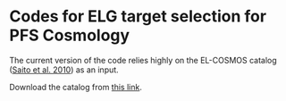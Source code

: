 # Codes for ELG target selection for PFS Cosmology

The current version of the code relies highly on the EL-COSMOS catalog ([Saito et al. 2010](https://arxiv.org/abs/2003.06394)) as an input. 

Download the catalog from [this link](https://www.dropbox.com/s/i4vgpyet9nd9ryx/combinedcatalog_flux_SNR-cos_full_phy_fz-a0.20_OI15config_added-Re.fits?dl=0).
